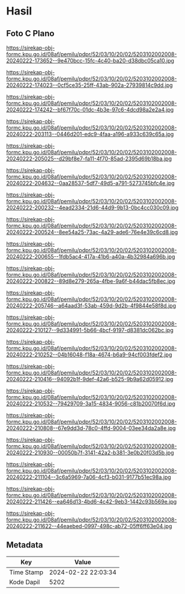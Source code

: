 # Hasil

## Foto C Plano

https://sirekap-obj-formc.kpu.go.id/08af/pemilu/pdpr/52/03/10/20/02/5203102002008-20240222-173652--9e470bcc-15fc-4c40-ba20-d38dbc05ca10.jpg

https://sirekap-obj-formc.kpu.go.id/08af/pemilu/pdpr/52/03/10/20/02/5203102002008-20240222-174023--0cf5ce35-25ff-43ab-902a-27939814c9dd.jpg

https://sirekap-obj-formc.kpu.go.id/08af/pemilu/pdpr/52/03/10/20/02/5203102002008-20240222-174242--bf67f70c-01dc-4b3e-97c6-4dcd98a2e2a4.jpg

https://sirekap-obj-formc.kpu.go.id/08af/pemilu/pdpr/52/03/10/20/02/5203102002008-20240222-203113--0446d201-edc9-4faa-a196-a933c639c65a.jpg

https://sirekap-obj-formc.kpu.go.id/08af/pemilu/pdpr/52/03/10/20/02/5203102002008-20240222-205025--d29bf8e7-fa11-4f70-85ad-2395d69b18ba.jpg

https://sirekap-obj-formc.kpu.go.id/08af/pemilu/pdpr/52/03/10/20/02/5203102002008-20240222-204632--0aa28537-5df7-49d5-a791-5273745bfc4e.jpg

https://sirekap-obj-formc.kpu.go.id/08af/pemilu/pdpr/52/03/10/20/02/5203102002008-20240222-200232--4ead2334-21d6-44d9-9b13-0bc4cc030c09.jpg

https://sirekap-obj-formc.kpu.go.id/08af/pemilu/pdpr/52/03/10/20/02/5203102002008-20240222-200524--8ee54a25-73ac-4a29-ade6-76e4e39c6cd8.jpg

https://sirekap-obj-formc.kpu.go.id/08af/pemilu/pdpr/52/03/10/20/02/5203102002008-20240222-200655--1fdb5ac4-417a-41b6-a40a-4b32984a696b.jpg

https://sirekap-obj-formc.kpu.go.id/08af/pemilu/pdpr/52/03/10/20/02/5203102002008-20240222-200822--89d8e279-265a-4fbe-9a6f-b44dac5fb8ec.jpg

https://sirekap-obj-formc.kpu.go.id/08af/pemilu/pdpr/52/03/10/20/02/5203102002008-20240222-205746--a64aad3f-53ab-459d-9d2b-4f9844e58f8d.jpg

https://sirekap-obj-formc.kpu.go.id/08af/pemilu/pdpr/52/03/10/20/02/5203102002008-20240222-210127--9d334991-5b66-4bcf-9197-d8381dc062bc.jpg

https://sirekap-obj-formc.kpu.go.id/08af/pemilu/pdpr/52/03/10/20/02/5203102002008-20240222-210252--04b16048-f18a-4674-b6a9-94cf003fdef2.jpg

https://sirekap-obj-formc.kpu.go.id/08af/pemilu/pdpr/52/03/10/20/02/5203102002008-20240222-210416--94092b1f-9def-42a6-b525-9b9a62d05912.jpg

https://sirekap-obj-formc.kpu.go.id/08af/pemilu/pdpr/52/03/10/20/02/5203102002008-20240222-210532--79429709-3a15-4834-9056-c81b20070f6d.jpg

https://sirekap-obj-formc.kpu.go.id/08af/pemilu/pdpr/52/03/10/20/02/5203102002008-20240222-210808--67e9dd3d-78c0-4ffd-9004-03ee34da2a8e.jpg

https://sirekap-obj-formc.kpu.go.id/08af/pemilu/pdpr/52/03/10/20/02/5203102002008-20240222-210930--00050b7f-3141-42a2-b381-3e0b20f03d5b.jpg

https://sirekap-obj-formc.kpu.go.id/08af/pemilu/pdpr/52/03/10/20/02/5203102002008-20240222-211104--3c6a5969-7a06-4cf3-b031-9177b51ec98a.jpg

https://sirekap-obj-formc.kpu.go.id/08af/pemilu/pdpr/52/03/10/20/02/5203102002008-20240222-211426--ea646d13-4bd6-4c42-9eb3-1442c93b569e.jpg

https://sirekap-obj-formc.kpu.go.id/08af/pemilu/pdpr/52/03/10/20/02/5203102002008-20240222-211622--44eaebed-0997-498c-ab72-05ff6ff63e04.jpg


## Metadata

| Key        | Value               |
| ---------- | ------------------- |
| Time Stamp | 2024-02-22 22:03:34 |
| Kode Dapil | 5202                |



